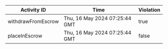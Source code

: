 | Activity ID | Time | Violation |
| --- | --- | --- |
| withdrawFromEscrow | Thu, 16 May 2024 07:25:44 GMT | true |
| placeInEscrow | Thu, 16 May 2024 07:25:44 GMT | false |
